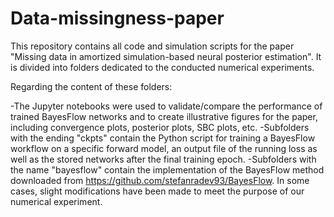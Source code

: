 # Data-missingness-paper
This repository contains all code and simulation scripts for the paper "Missing data in amortized simulation-based neural posterior estimation". It is divided into folders dedicated to the conducted numerical experiments.

Regarding the content of these folders:

-The Jupyter notebooks were used to validate/compare the performance of trained BayesFlow networks and to create illustrative figures for the paper, including convergence plots, posterior plots, SBC plots, etc.
-Subfolders with the ending "ckpts" contain the Python script for training a BayesFlow workflow on a specific forward model, an output file of the running loss as well as the stored networks after the final training epoch.
-Subfolders with the name "bayesflow" contain the implementation of the BayesFlow method downloaded from https://github.com/stefanradev93/BayesFlow. In some cases, slight modifications have been made to meet the purpose of our numerical experiment.
